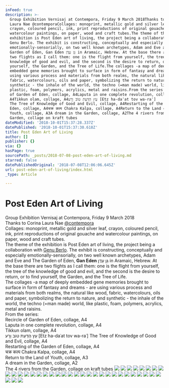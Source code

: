 ```yaml
---
inFeed: true
description: >-
  Group Exhibition Vernisaj at Contempora, Friday 9 March 2018Thanks to Corina
  Laura Nae @contemporaCollages: monoprint, metallic gold and silver leaf,
  crayon, coloured pencil, ink, print reproductions of original gouache and
  watercolour paintings, on paper, wood and craft tubes.The theme of the
  exhibition is Post Eden art of living, the project being a collaboration with
  Genu Berlo. The exhibit is constructing, conceptually and especially
  emotionally-sensorially, on two well known archetypes, Adam and Eve and The
  Garden of Eden, Gan Eden גַּן עֵדֶן in Aramaic, Hebrew. At the base there are
  two flights as I call them: one is the flight from yourself, the tree of the
  knowledge of good and evil, and the second is the desire to return, or to find
  yourself, the Garden, and the Tree of Life.The collages -a map of deeply
  embedded gene memories brought to surface in form of fantasy and dreams - are
  using various process and materials from both realms, the natural like wood,
  fabric, watercolours, oils and paper, symbolizing the return to nature, and
  synthetic - the inhale of the world, the techno (=man made) world, like
  plastic, foam, polymers, acrylics, metal and raisins.From the series:Recircle
  of Garden of Eden, collage, A4Laputa in one complete revolution, collage,
  A4Tikkun olam, collage, A4עֵץ הַדַּעַת טוֹב וָרָע‬ [Etz ha-daʿat tov wa-raʿ]
  The Tree of Knowledge of Good and Evil, collage, A4Restarting of the Garden of
  Eden, collage, A4चक्र कल्प Chakra Kalpa, collage, A4Return to the Land of
  Youth, collage, A3A dream in the Garden, collage, A2The 4 rivers from the
  Garden, collage on kraft tubes
dateModified: '2018-10-01T15:37:28.337Z'
datePublished: '2018-10-01T15:37:30.618Z'
title: Post Eden Art of Living
author: []
publisher: {}
via: {}
hasPage: true
sourcePath: _posts/2018-07-08-post-eden-art-of-living.md
starred: false
datePublishedOriginal: '2018-07-08T12:06:06.645Z'
url: post-eden-art-of-living/index.html
_type: Article

---
```

# Post Eden Art of Living

Group Exhibition Vernisaj at Contempora, Friday 9 March 2018  
Thanks to Corina Laura Nae [@contempora][0]  
Collages: monoprint, metallic gold and silver leaf, crayon, coloured pencil, ink, print reproductions of original gouache and watercolour paintings, on paper, wood and craft tubes.  
The theme of the exhibition is Post Eden art of living, the project being a collaboration with [Genu Berlo][1]. The exhibit is constructing, conceptually and especially emotionally-sensorially, on two well known archetypes, Adam and Eve and The Garden of Eden, **Gan Eden** גַּן עֵדֶן in Aramaic, Hebrew. At the base there are two flights as I call them: one is the flight from yourself, the tree of the knowledge of good and evil, and the second is the desire to return, or to find yourself, the Garden, and the Tree of Life.  
The collages -a map of deeply embedded gene memories brought to surface in form of fantasy and dreams - are using various process and materials from both realms, the natural like wood, fabric, watercolours, oils and paper, symbolizing the return to nature, and synthetic - the inhale of the world, the techno (=man made) world, like plastic, foam, polymers, acrylics, metal and raisins.  
From the series:  
Recircle of Garden of Eden, collage, A4  
Laputa in one complete revolution, collage, A4  
Tikkun olam, collage, A4  
עֵץ הַדַּעַת טוֹב וָרָע‬ \[Etz ha-daʿat tov wa-raʿ\] The Tree of Knowledge of Good and Evil, collage, A4  
Restarting of the Garden of Eden, collage, A4  
चक्र कल्प Chakra Kalpa, collage, A4  
Return to the Land of Youth, collage, A3  
A dream in the Garden, collage, A2  
The 4 rivers from the Garden, collage on kraft tubes
![](https://the-grid-user-content.s3-us-west-2.amazonaws.com/08a51d97-f4e0-494c-9679-8d8e83d14140.jpg)
![](https://the-grid-user-content.s3-us-west-2.amazonaws.com/f014c152-9150-47c4-9eb2-f91085f84125.jpg)
![](https://s3-us-west-2.amazonaws.com/the-grid-img/p/89b7732650e6ad3ef82b4aa5e879b770c667e243.jpg)
![](https://the-grid-user-content.s3-us-west-2.amazonaws.com/1d71e6df-a83f-4e53-aa73-fdaa7ae8c9f3.jpg)
![](https://the-grid-user-content.s3-us-west-2.amazonaws.com/951cdcec-696b-4762-843c-4d24137d87e9.jpg)
![](https://s3-us-west-2.amazonaws.com/the-grid-img/p/b8bd8d366abb494f3dae356407ee67c7b6f44c78.jpg)
![](https://the-grid-user-content.s3-us-west-2.amazonaws.com/e5c955f5-1b54-41ca-99e9-efef5d21c528.jpg)
![](https://the-grid-user-content.s3-us-west-2.amazonaws.com/b6159428-3dda-4083-9d69-d3a42c99ab97.jpg)
![](https://the-grid-user-content.s3-us-west-2.amazonaws.com/34b8f024-6d3c-4423-b8dd-db211a383075.jpg)
![](https://the-grid-user-content.s3-us-west-2.amazonaws.com/380a5e3e-d0b2-4660-bf83-f5012ad5092b.jpg)
![](https://the-grid-user-content.s3-us-west-2.amazonaws.com/38ef51f8-8108-4edb-9280-4d20dc9e88ef.jpg)
![](https://the-grid-user-content.s3-us-west-2.amazonaws.com/bcce751d-803a-4bcc-aed7-1eeb24cfa117.jpg)
![](https://the-grid-user-content.s3-us-west-2.amazonaws.com/6efa759d-7ea7-45af-8b93-8063e5852cc7.jpg)
![](https://the-grid-user-content.s3-us-west-2.amazonaws.com/5c991406-f96c-49c6-8ed7-e02433909dce.jpg)
![](https://the-grid-user-content.s3-us-west-2.amazonaws.com/3fb37d6f-b746-49b7-81f8-7245b29d14ea.jpg)
![](https://the-grid-user-content.s3-us-west-2.amazonaws.com/8db43d8a-22ff-4a29-a411-d26012553f15.jpg)
![](https://the-grid-user-content.s3-us-west-2.amazonaws.com/263ef025-48f2-46ea-9493-5d234606c045.jpg)
![](https://the-grid-user-content.s3-us-west-2.amazonaws.com/924d214d-0462-4260-bdf7-456c9331f459.jpg)
![](https://s3-us-west-2.amazonaws.com/the-grid-img/p/650f173b910ad0e476ed3485da69fbef174da63c.jpg)
![](https://s3-us-west-2.amazonaws.com/the-grid-img/p/0cfcb2f91bd62bab5cd728d0af6050e9cceefa74.jpg)
![](https://s3-us-west-2.amazonaws.com/the-grid-img/p/8710a9de6d533d0eefbc2edc956de8b6cc278f93.jpg)
![](https://the-grid-user-content.s3-us-west-2.amazonaws.com/edfa9b19-3d67-403c-9461-2a040016ca28.jpg)
![](https://the-grid-user-content.s3-us-west-2.amazonaws.com/59804ff8-8284-4046-bb7d-4e770add33f6.jpg)
![](https://the-grid-user-content.s3-us-west-2.amazonaws.com/20fbd515-bc65-46f9-94a6-d5688f1ed149.jpg)
![](https://the-grid-user-content.s3-us-west-2.amazonaws.com/95c8c031-b02f-4aad-96dc-8f9417910c13.jpg)
![](https://imgflo.herokuapp.com/graph/2b2431f8e7ba7b0/d47e4be43bd48743036e5d52da8b19c1/croprotate.jpg?cropheight=3264&cropwidth=2448&degrees=-90&input=https%3A%2F%2Fthe-grid-user-content.s3-us-west-2.amazonaws.com%2F9726f37e-aaf5-4c51-92bb-5923b9c4c7ed.jpg&x=0&y=0)
![](https://imgflo.herokuapp.com/graph/2b2431f8e7ba7b0/336e72c2fab37f5893cfd31e4ee0c259/croprotate.jpg?cropheight=3264&cropwidth=2448&degrees=-90&input=https%3A%2F%2Fthe-grid-user-content.s3-us-west-2.amazonaws.com%2Fb3abdbf2-27cb-4ae8-8e64-2f67dfe087cd.jpg&x=0&y=0)
![](https://the-grid-user-content.s3-us-west-2.amazonaws.com/2fc7ec22-a0ac-4e8c-a249-34b98ef3903e.jpg)
![](https://the-grid-user-content.s3-us-west-2.amazonaws.com/7d974a6f-9264-4d57-9cbd-637b12f35f11.jpg)
![](https://the-grid-user-content.s3-us-west-2.amazonaws.com/5f2c6e7a-11f1-419f-807f-bde1f435fe38.jpg)
![](https://the-grid-user-content.s3-us-west-2.amazonaws.com/6f7e93b6-1433-489a-b9c0-c55dac864e1f.jpg)
![](https://the-grid-user-content.s3-us-west-2.amazonaws.com/1447b824-af3a-4fb8-8db5-a4d6d013b0ac.jpg)
![](https://the-grid-user-content.s3-us-west-2.amazonaws.com/4cdef259-ad63-47c4-b7f1-6c34afdb7c0e.jpg)
![](https://the-grid-user-content.s3-us-west-2.amazonaws.com/9bd94499-156e-4f35-86d2-54395b6ec305.jpg)
![](https://the-grid-user-content.s3-us-west-2.amazonaws.com/34fc39fa-fdd3-42b1-b478-c58fa647694e.jpg)
![](https://the-grid-user-content.s3-us-west-2.amazonaws.com/3a1cc0a9-688e-4ee1-9b1d-7a4ad10a998d.jpg)

[0]: http://www.contempora.ro/
[1]: http://www.berlo.net/